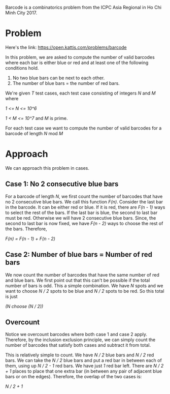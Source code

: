 Barcode is a combinatorics problem from the ICPC Asia Regional in Ho Chi Minh City 2017. 

# Problem

Here's the link:
https://open.kattis.com/problems/barcode

In this problem, we are asked to compute the number of valid barcodes where each bar
is either blue or red and at least one of the following conditions hold.

1. No two blue bars can be next to each other.
2. The number of blue bars = the number of red bars.

We're given *T* test cases, each test case consisting of integers *N* and *M* where

*1 <= N <= 10^6*

*1 < M <= 10^7* and *M* is prime.

For each test case we want to compute the number of valid barcodes for a barcode of
length *N* mod *M*

# Approach

We can approach this problem in cases.

## Case 1: No 2 consecutive blue bars

For a barcode of length *N*, we first count the number of barcodes that have no
2 consecutive blue bars. We call this function *F(n)*. Consider the last bar in the
barcode. It can be either red or blue. If it is red, there are *F(n - 1)* ways to
select the rest of the bars. If the last bar is blue, the second to last bar must be
red. Otherwise we will have 2 consecutive blue bars. Since, the second to last bar
is now fixed, we have *F(n - 2)* ways to choose the rest of the bars. Therefore,

*F(n) = F(n - 1) + F(n - 2)*

## Case 2: Number of blue bars = Number of red bars

We now count the number of barcodes that have the same number of red and blue bars.
We first point out that this can't be possible if the total number of bars is odd.
This a simple combination. We have *N* spots and we want to choose *N / 2* spots to
be blue and *N / 2* spots to be red. So this total is just

*(N choose (N / 2))*

## Overcount

Notice we overcount barcodes where both case 1 and case 2 apply. Therefore, by the
inclusion exclusion principle, we can simply count the number of barcodes that
satisfy both cases and subtract it from total.

This is relatively simple to count. We have *N / 2* blue bars and *N / 2* red bars.
We can take the *N / 2* blue bars and put a red bar in between each of them, using
up *N / 2 - 1* red bars. We have just *1* red bar left. There are *N / 2 + 1* places
to place that one extra bar (in between any pair of adjacent blue bars or on the
edges). Therefore, the overlap of the two cases is:

*N / 2 + 1*
